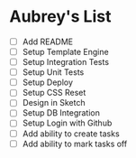 # Aubrey's List

- [ ] Add README
- [ ] Setup Template Engine
- [ ] Setup Integration Tests
- [ ] Setup Unit Tests
- [ ] Setup Deploy
- [ ] Setup CSS Reset
- [ ] Design in Sketch
- [ ] Setup DB Integration
- [ ] Setup Login with Github
- [ ] Add ability to create tasks
- [ ] Add ability to mark tasks off